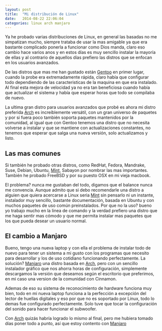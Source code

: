 ```yaml
---
layout: post
title:  "Mi distribución de Linux"
date:   2014-08-22 22:06:04
categories: linux arch manjaro
---
```


Ya he probado varias distribuciones de Linux, en general las basadas no me simpatizan mucho, siempre trataba de usar la mas amigable ya que era bastante complicado ponerla a funcionar como Dios manda, claro eso cambio hace varios anos y en estos días es muy sencillo instalar la mayoría de ellas y al contrario de aquellos días prefiero las distros que se enfocan en los usuarios avanzados.

De las distros que mas me han gustado están [Gentoo][gentoo] en primer lugar, cuando la probe era extremadamente rápida, claro había que configurar todo dependiendo de las caracteristicas de la maquina en que era instalado. Al final esta mejora de velocidad ya no era tan beneficiosa cuando había que actualizar el sistema y había que esperar horas que todo se compilaba de nuevo.

La ultima gran distro para usuarios avanzados que probé es ahora mi distro preferida [Arch][arch] es increíblemente versátil, con un gran universo de paquetes y por si fuera poco también soporta paquetes mantenidos por la comunidad, al igual que con Gentoo tenemos una distro que no necesita volverse a instalar y que se mantiene con actualizaciones constantes, no tenemos que esperar que salga una nueva versión, solo actualizamos y listo.

## Las mas comunes

Si también he probado otras distros, como RedHat, Fedora, Mandrake, Suse, Debian, Ubuntu, [Mint][mint], Sabayon por nombrar las mas importantes. También he probado FreeBSD y por su puesto OSX en mi vieja macbook.

El problema? nunca me gustaban del todo, digamos que el balance nunca me convencía. Aunque admito que si debo recomendarle una distro a alguien que quiera acercarse a Linux seria [Mint][mint] sin pensarlo ni un instante, instalador muy sencillo, bastante documentación, basada en Ubuntu y con muchos paquetes de uso común preinstalados. Por que no la uso? bueno yo trabajo mucho en la linea de comando y la verdad prefiero una distro que me haga sentir mas cómodo y que me permita instalar mas paquetes que los que pueda desear un usuario normal.

## El cambio a Manjaro

Bueno, tengo una nueva laptop y con ella el problema de instalar todo de nuevo para tener un sistema a mi gusto con los programas que necesito para desarrollar y los de uso cotidiano funcionando perfectamente. La solución? [Manjaro][manjaro] una distro basada en [Arch][arch], pero con un sencillo instalador gráfico que nos ahorra horas de configuración, simplemente descargamos la versión que deseamos según el escritorio que preferimos, en mi caso una version de la comunidad con Cinnamon.

Ademas de eso su sistema de reconocimiento de hardware funciona muy bien, todo en mi nueva laptop funciona a la perfección a excepción del lector de huellas digitales y eso por que no es soportado por Linux, todo lo demas fue configurado perfectamente. Solo tuve que tocar la configuración del sonido para hacer funcionar el subwoofer.

Con [Arch][arch] quizás habría logrado lo mismo al final, pero me hubiera tomado días poner todo a punto, así que estoy contento con [Manjaro][manjaro]

[gentoo]: https://www.gentoo.org/
[arch]: https://www.archlinux.org/
[manjaro]: http://manjaro.org/
[mint]: http://www.linuxmint.com/
